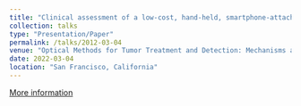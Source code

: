 ```yaml
---
title: "Clinical assessment of a low-cost, hand-held, smartphone-attached intraoral imaging probe for ALA PDT monitoring and guidance"
collection: talks
type: "Presentation/Paper"
permalink: /talks/2012-03-04
venue: "Optical Methods for Tumor Treatment and Detection: Mechanisms and Techniques in Photodynamic and Photobiomodulation Therapy XXX"
date: 2022-03-04
location: "San Francisco, California"
---
```

[More information]([https://www.spiedigitallibrary.org/conference-proceedings-of-spie/11940/1194004/Clinical-assessment-of-a-low-cost-hand-held-smartphone-attached/10.1117/12.2609956.full])
